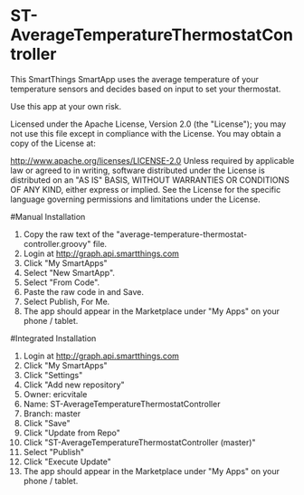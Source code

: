 # ST-AverageTemperatureThermostatController
This SmartThings SmartApp uses the average temperature of your temperature sensors and decides based on input to set your thermostat.

Use this app at your own risk.

Licensed under the Apache License, Version 2.0 (the "License"); you may not use this file except in compliance with the License. You may obtain a copy of the License at: 

http://www.apache.org/licenses/LICENSE-2.0 
Unless required by applicable law or agreed to in writing, software distributed under the License is distributed on an "AS IS" BASIS, WITHOUT WARRANTIES OR CONDITIONS OF ANY KIND, either express or implied. See the License for the specific language governing permissions and limitations under the License. 

#Manual Installation

1. Copy the raw text of the "average-temperature-thermostat-controller.groovy" file.
2. Login at http://graph.api.smartthings.com
3. Click "My SmartApps"
4. Select "New SmartApp".
5. Select "From Code".
6. Paste the raw code in and Save.
7. Select Publish, For Me.
8. The app should appear in the Marketplace under "My Apps" on your phone / tablet.

#Integrated Installation
1. Login at http://graph.api.smartthings.com
2. Click "My SmartApps"
3. Click "Settings"
4. Click "Add new repository"
5. Owner: ericvitale
6. Name: ST-AverageTemperatureThermostatController
7. Branch: master
8. Click "Save"
9. Click "Update from Repo"
10. Click "ST-AverageTemperatureThermostatController (master)"
11. Select "Publish"
12. Click "Execute Update"
13. The app should appear in the Marketplace under "My Apps" on your phone / tablet.
